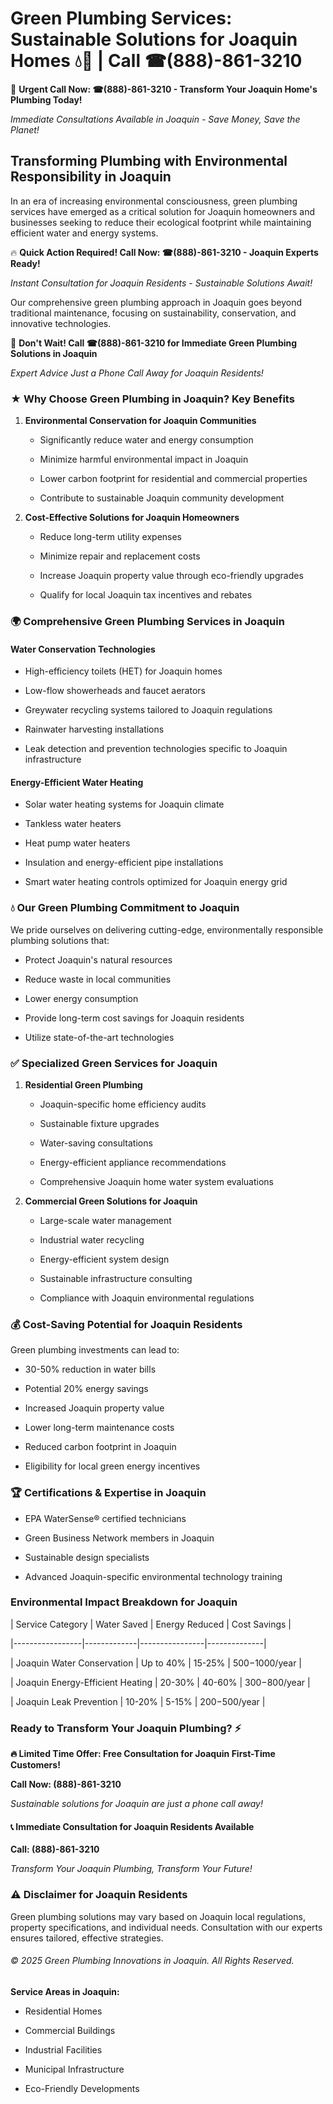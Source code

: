 # Green Plumbing Services: Sustainable Solutions for Joaquin Homes 💧🌿 | Call ☎(888)-861-3210

🚨 **Urgent Call Now: ☎(888)-861-3210 - Transform Your Joaquin Home's Plumbing Today!**
*Immediate Consultations Available in Joaquin - Save Money, Save the Planet!*

## Transforming Plumbing with Environmental Responsibility in Joaquin

In an era of increasing environmental consciousness, green plumbing services have emerged as a critical solution for Joaquin homeowners and businesses seeking to reduce their ecological footprint while maintaining efficient water and energy systems. 

🔥 **Quick Action Required! Call Now: ☎(888)-861-3210 - Joaquin Experts Ready!**
*Instant Consultation for Joaquin Residents - Sustainable Solutions Await!*

Our comprehensive green plumbing approach in Joaquin goes beyond traditional maintenance, focusing on sustainability, conservation, and innovative technologies.

🚨 **Don't Wait! Call ☎(888)-861-3210 for Immediate Green Plumbing Solutions in Joaquin**
*Expert Advice Just a Phone Call Away for Joaquin Residents!*

### ★ Why Choose Green Plumbing in Joaquin? Key Benefits

1. **Environmental Conservation for Joaquin Communities** 
   - Significantly reduce water and energy consumption
   - Minimize harmful environmental impact in Joaquin
   - Lower carbon footprint for residential and commercial properties
   - Contribute to sustainable Joaquin community development

2. **Cost-Effective Solutions for Joaquin Homeowners** 
   - Reduce long-term utility expenses
   - Minimize repair and replacement costs
   - Increase Joaquin property value through eco-friendly upgrades
   - Qualify for local Joaquin tax incentives and rebates

### 🌍 Comprehensive Green Plumbing Services in Joaquin

#### Water Conservation Technologies
- High-efficiency toilets (HET) for Joaquin homes
- Low-flow showerheads and faucet aerators
- Greywater recycling systems tailored to Joaquin regulations
- Rainwater harvesting installations
- Leak detection and prevention technologies specific to Joaquin infrastructure

#### Energy-Efficient Water Heating
- Solar water heating systems for Joaquin climate
- Tankless water heaters
- Heat pump water heaters
- Insulation and energy-efficient pipe installations
- Smart water heating controls optimized for Joaquin energy grid

### 💧 Our Green Plumbing Commitment to Joaquin

We pride ourselves on delivering cutting-edge, environmentally responsible plumbing solutions that:
- Protect Joaquin's natural resources
- Reduce waste in local communities
- Lower energy consumption
- Provide long-term cost savings for Joaquin residents
- Utilize state-of-the-art technologies

### ✅ Specialized Green Services for Joaquin

1. **Residential Green Plumbing**
   - Joaquin-specific home efficiency audits
   - Sustainable fixture upgrades
   - Water-saving consultations
   - Energy-efficient appliance recommendations
   - Comprehensive Joaquin home water system evaluations

2. **Commercial Green Solutions for Joaquin**
   - Large-scale water management
   - Industrial water recycling
   - Energy-efficient system design
   - Sustainable infrastructure consulting
   - Compliance with Joaquin environmental regulations

### 💰 Cost-Saving Potential for Joaquin Residents

Green plumbing investments can lead to:
- 30-50% reduction in water bills
- Potential 20% energy savings
- Increased Joaquin property value
- Lower long-term maintenance costs
- Reduced carbon footprint in Joaquin
- Eligibility for local green energy incentives

### 🏆 Certifications & Expertise in Joaquin

- EPA WaterSense® certified technicians
- Green Business Network members in Joaquin
- Sustainable design specialists
- Advanced Joaquin-specific environmental technology training

### Environmental Impact Breakdown for Joaquin

| Service Category | Water Saved | Energy Reduced | Cost Savings |
|-----------------|-------------|----------------|--------------|
| Joaquin Water Conservation | Up to 40% | 15-25% | $500-$1000/year |
| Joaquin Energy-Efficient Heating | 20-30% | 40-60% | $300-$800/year |
| Joaquin Leak Prevention | 10-20% | 5-15% | $200-$500/year |

### Ready to Transform Your Joaquin Plumbing? ⚡

**🔥 Limited Time Offer: Free Consultation for Joaquin First-Time Customers!**

**Call Now: (888)-861-3210**
*Sustainable solutions for Joaquin are just a phone call away!*

#### 📞 Immediate Consultation for Joaquin Residents Available

**Call: (888)-861-3210**
*Transform Your Joaquin Plumbing, Transform Your Future!*

### ⚠️ Disclaimer for Joaquin Residents

Green plumbing solutions may vary based on Joaquin local regulations, property specifications, and individual needs. Consultation with our experts ensures tailored, effective strategies.

###### © 2025 Green Plumbing Innovations in Joaquin. All Rights Reserved.

**Service Areas in Joaquin:** 
- Residential Homes
- Commercial Buildings
- Industrial Facilities
- Municipal Infrastructure
- Eco-Friendly Developments